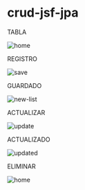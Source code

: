 # crud-jsf-jpa

TABLA

![home](https://user-images.githubusercontent.com/97314531/224157429-95f7df03-0bb4-46d2-8c1e-9fc32afef305.jpg)

REGISTRO

![save](https://user-images.githubusercontent.com/97314531/224157510-c4e9cbee-c702-4276-b6e4-668e4bdfeb6f.jpg)

GUARDADO

![new-list](https://user-images.githubusercontent.com/97314531/224157594-d4934b63-33b5-48b7-9543-3ebfd5b13f57.jpg)

ACTUALIZAR

![update](https://user-images.githubusercontent.com/97314531/224158037-11e16d61-8088-40e0-92a2-7667c9f91d8e.jpg)

ACTUALIZADO

![updated](https://user-images.githubusercontent.com/97314531/224158089-3d8a7f2f-c145-4575-81bc-10f4ed39cbfc.jpg)

ELIMINAR

![home](https://user-images.githubusercontent.com/97314531/224157641-2d388aac-d139-4bf9-8f75-3a13f6b168c7.jpg)
